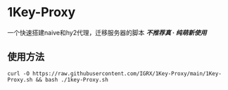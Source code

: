 # 1Key-Proxy
一个快速搭建naive和hy2代理，迁移服务器的脚本 **_不推荐真 · 纯萌新使用_**
## 使用方法
```shell
curl -O https://raw.githubusercontent.com/IGRX/1Key-Proxy/main/1Key-Proxy.sh && bash ./1key-Proxy.sh
```
